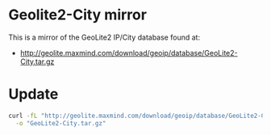 # Geolite2-City mirror

This is a mirror of the GeoLite2 IP/City database found at:

* http://geolite.maxmind.com/download/geoip/database/GeoLite2-City.tar.gz

# Update

```bash
curl -fL "http://geolite.maxmind.com/download/geoip/database/GeoLite2-City.tar.gz" \
  -o "GeoLite2-City.tar.gz"
```

